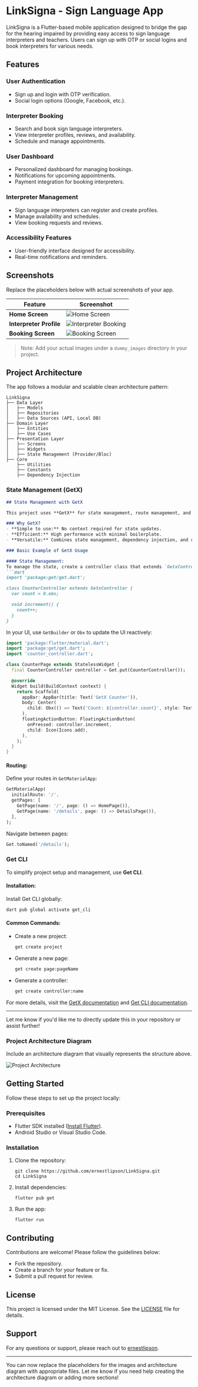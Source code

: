 
# LinkSigna - Sign Language App

LinkSigna is a Flutter-based mobile application designed to bridge the gap for the hearing impaired by providing easy access to sign language interpreters and teachers. Users can sign up with OTP or social logins and book interpreters for various needs.

## Features

### User Authentication

- Sign up and login with OTP verification.
- Social login options (Google, Facebook, etc.).

### Interpreter Booking

- Search and book sign language interpreters.
- View interpreter profiles, reviews, and availability.
- Schedule and manage appointments.

### User Dashboard

- Personalized dashboard for managing bookings.
- Notifications for upcoming appointments.
- Payment integration for booking interpreters.

### Interpreter Management

- Sign language interpreters can register and create profiles.
- Manage availability and schedules.
- View booking requests and reviews.

### Accessibility Features

- User-friendly interface designed for accessibility.
- Real-time notifications and reminders.

## Screenshots

Replace the placeholders below with actual screenshots of your app.

| Feature                           | Screenshot                                    |
|-----------------------------------|----------------------------------------------|
| **Home Screen**                   | ![Home Screen](assets/dummy/interpreter_home.png) |
| **Interpreter Profile**           | ![Interpreter Booking](assets/dummy/book_interpreter.png) |
| **Booking Screen**                | ![Booking Screen](./dummy_images/booking_screen.png) |

> Note: Add your actual images under a `dummy_images` directory in your project.

## Project Architecture

The app follows a modular and scalable clean architecture pattern:

```
LinkSigna
├── Data Layer
│   ├── Models
│   ├── Repositories
│   ├── Data Sources (API, Local DB)
├── Domain Layer
│   ├── Entities
│   ├── Use Cases
├── Presentation Layer
│   ├── Screens
│   ├── Widgets
│   ├── State Management (Provider/Bloc)
├── Core
    ├── Utilities
    ├── Constants
    ├── Dependency Injection
```
### State Management (GetX)

```markdown
## State Management with GetX

This project uses **GetX** for state management, route management, and dependency injection, making the app structure simpler and more efficient.

### Why GetX?
- **Simple to use:** No context required for state updates.
- **Efficient:** High performance with minimal boilerplate.
- **Versatile:** Combines state management, dependency injection, and routing.

### Basic Example of GetX Usage

#### State Management:
To manage the state, create a controller class that extends `GetxController`:
```dart
import 'package:get/get.dart';

class CounterController extends GetxController {
  var count = 0.obs;

  void increment() {
    count++;
  }
}
```

In your UI, use `GetBuilder` or `Obx` to update the UI reactively:
```dart
import 'package:flutter/material.dart';
import 'package:get/get.dart';
import 'counter_controller.dart';

class CounterPage extends StatelessWidget {
  final CounterController controller = Get.put(CounterController());

  @override
  Widget build(BuildContext context) {
    return Scaffold(
      appBar: AppBar(title: Text('GetX Counter')),
      body: Center(
        child: Obx(() => Text('Count: ${controller.count}', style: TextStyle(fontSize: 24))),
      ),
      floatingActionButton: FloatingActionButton(
        onPressed: controller.increment,
        child: Icon(Icons.add),
      ),
    );
  }
}
```

#### Routing:
Define your routes in `GetMaterialApp`:
```dart
GetMaterialApp(
  initialRoute: '/',
  getPages: [
    GetPage(name: '/', page: () => HomePage()),
    GetPage(name: '/details', page: () => DetailsPage()),
  ],
);
```

Navigate between pages:
```dart
Get.toNamed('/details');
```

### Get CLI

To simplify project setup and management, use **Get CLI**.

#### Installation:
Install Get CLI globally:
```bash
dart pub global activate get_cli
```

#### Common Commands:
- Create a new project:
  ```bash
  get create project
  ```
- Generate a new page:
  ```bash
  get create page:pageName
  ```
- Generate a controller:
  ```bash
  get create controller:name
  ```

For more details, visit the [GetX documentation](https://pub.dev/packages/get) and [Get CLI documentation](https://pub.dev/packages/get_cli).

---

Let me know if you'd like me to directly update this in your repository or assist further!

### Project Architecture Diagram

Include an architecture diagram that visually represents the structure above.

![Project Architecture](./dummy_images/project_architecture.png)

## Getting Started

Follow these steps to set up the project locally:

### Prerequisites
- Flutter SDK installed ([Install Flutter](https://docs.flutter.dev/get-started/install)).
- Android Studio or Visual Studio Code.

### Installation
1. Clone the repository:
   ```
   git clone https://github.com/ernestlipson/LinkSigna.git
   cd LinkSigna
   ```
2. Install dependencies:
   ```
   flutter pub get
   ```
3. Run the app:
   ```
   flutter run
   ```

## Contributing

Contributions are welcome! Please follow the guidelines below:
- Fork the repository.
- Create a branch for your feature or fix.
- Submit a pull request for review.

## License

This project is licensed under the MIT License. See the [LICENSE](LICENSE) file for details.

## Support

For any questions or support, please reach out to [ernestlipson](https://github.com/ernestlipson).

---

You can now replace the placeholders for the images and architecture diagram with appropriate files. Let me know if you need help creating the architecture diagram or adding more sections!
